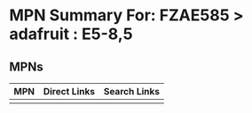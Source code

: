 



# MPN Summary For: FZAE585 > adafruit : E5-8,5

## MPNs
  

|MPN|Direct Links|Search Links|
| :--- | :--- | :--- |
||||

